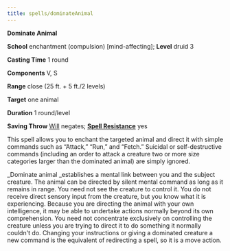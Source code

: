 ```yaml
---
title: spells/dominateAnimal
---
```

 **Dominate Animal**

**School** enchantment (compulsion) [mind-affecting]; **Level** druid 3

**Casting Time** 1 round

**Components** V, S

**Range** close (25 ft. + 5 ft./2 levels)

**Target** one animal

**Duration** 1 round/level

**Saving Throw** [Will](../combat.md#_will) negates; **[Spell Resistance](../glossary.md#_spell-resistance)** yes

This spell allows you to enchant the targeted animal and direct it with simple commands such as “Attack,” “Run,” and “Fetch.” Suicidal or self-destructive commands (including an order to attack a creature two or more size categories larger than the dominated animal) are simply ignored.

_Dominate animal _establishes a mental link between you and the subject creature. The animal can be directed by silent mental command as long as it remains in range. You need not see the creature to control it. You do not receive direct sensory input from the creature, but you know what it is experiencing. Because you are directing the animal with your own intelligence, it may be able to undertake actions normally beyond its own comprehension. You need not concentrate exclusively on controlling the creature unless you are trying to direct it to do something it normally couldn't do. Changing your instructions or giving a dominated creature a new command is the equivalent of redirecting a spell, so it is a move action.

